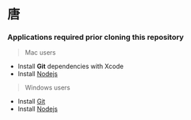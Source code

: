 # 唐 


### Applications required prior cloning this repository

> Mac users 
 - Install **Git** dependencies with Xcode
 - Install [Nodejs](https://nodejs.org/en/)

> Windows users
 - Install [Git](https://git-scm.com/download/win)
 - Install [Nodejs](https://nodejs.org/en/)
